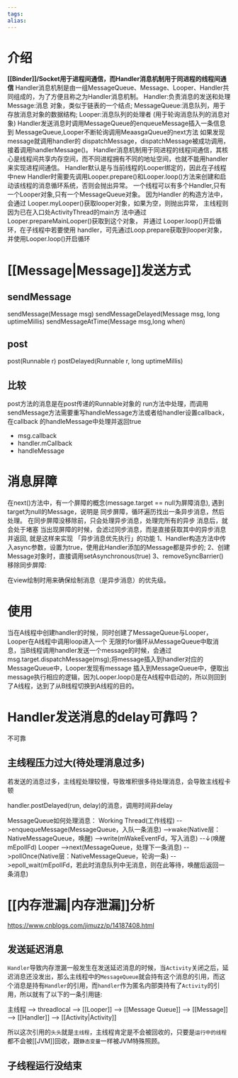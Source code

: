 ```yaml
---
tags: 
alias:
---
```

# 介绍

**[[Binder]]/Socket用于进程间通信，而Handler消息机制用于同进程的线程间通信**
Handler消息机制是由一组MessageQueue、Message、Looper、Handler共同组成的，为了方便且称之为Handler消息机制。
Handler:负责消息的发送和处理 
Message:消息 对象，类似于链表的一个结点; 
MessageQueue:消息队列，用于存放消息对象的数据结构; Looper:消息队列的处理者 (用于轮询消息队列的消息对象)
Handler发送消息时调用MessageQueue的enqueueMessage插入一条信息到 MessageQueue,Looper不断轮询调用MeaasgaQueue的next方法 如果发现message就调用handler的 dispatchMessage，dispatchMessage被成功调用，接着调用handlerMessage()。
Handler消息机制用于同进程的线程间通信，其核心是线程间共享内存空间，而不同进程拥有不同的地址空间，也就不能用handler来实现进程间通信。
Handler默认是与当前线程的Looper绑定的，因此在子线程中new Handler时需要先调用Looper.prepare()和Looper.loop()方法来创建和启动该线程的消息循环系统，否则会抛出异常。
一个线程可以有多个Handler,只有一个Looper对象,只有一个MessageQueue对象。
因为Handler 的构造方法中，会通过 Looper.myLooper()获取looper对象，如果为空，则抛出异常， 主线程则因为已在入口处ActivityThread的main方 法中通过 Looper.prepareMainLooper()获取到这个对象， 并通过 Looper.loop()开启循环，在子线程中若要使用 handler，可先通过Loop.prepare获取到looper对象，并使用Looper.loop()开启循环
# [[Message|Message]]发送方式
## sendMessage
sendMessage(Message msg) 
sendMessageDelayed(Message msg, long uptimeMillis)
sendMessageAtTime(Message msg,long when)
## post
post(Runnable r)
postDelayed(Runnable r, long uptimeMillis)
## 比较
post方法的消息是在post传递的Runnable对象的 run方法中处理，而调用sendMessage方法需要重写handleMessage方法或者给handler设置callback，在callback 的handleMessage中处理并返回true
- msg.callback
- handler.mCallback
- handleMessage
# 消息屏障
在next()方法中，有一个屏障的概念(message.target \=\= null为屏障消息), 遇到target为null的Message，说明是 同步屏障，循环遍历找出一条异步消息，然后处理。 在同步屏障没移除前，只会处理异步消息，处理完所有的异步 消息后，就会处于堵塞 当出现屏障的时候，会滤过同步消息，而是直接获取其中的异步消息并返回, 就是这样来实现 「异步消息优先执行」的功能
1、Handler构造方法中传入async参数，设置为true，使用此Handler添加的Message都是异步的; 
2、创建Message对象时，直接调用setAsynchronous(true) 3、removeSyncBarrier() 移除同步屏障:

在view绘制时用来确保绘制消息（是异步消息）的优先级。
# 使用
当在A线程中创建handler的时候，同时创建了MessageQueue与Looper，Looper在A线程中调用loop进入一个 无限的for循环从MessageQueue中取消息，当B线程调用handler发送一个message的时候，会通过 msg.target.dispatchMessage(msg);将message插入到handler对应的MessageQueue中，Looper发现有message 插入到MessageQueue中，便取出message执行相应的逻辑，因为Looper.loop()是在A线程中启动的，所以则回到 了A线程，达到了从B线程切换到A线程的目的。

# Handler发送消息的delay可靠吗？
不可靠
## 主线程压力过大(待处理消息过多) 
若发送的消息过多，主线程处理较慢，导致堆积很多待处理消息，会导致主线程卡顿

handler.postDelayed(run, delay)的消息，调用时间非delay 

MessageQueue如何处理消息： 
Working Thread(工作线程)
-->enquequeMessage(MessageQueue，入队一条消息)
-->wake(Native层：NativeMessageQueue，唤醒)
-->write(mWakeEventFd，写入消息)
--↓(唤醒mEpollFd) Looper
-->next(MessageQueue，处理下一条消息)
-->pollOnce(Native层：NativeMessageQueue，轮询一条)
-->epoll_wait(mEpollFd，若此时消息队列中无消息，则在此等待，唤醒后返回一条消息)

# [[内存泄漏|内存泄漏]]分析
https://www.cnblogs.com/jimuzz/p/14187408.html

## 发送延迟消息
`Handler`导致内存泄漏一般发生在发送延迟消息的时候，当`Activity`关闭之后，延迟消息还没发出，那么主线程中的`MessageQueue`就会持有这个消息的引用，而这个消息是持有`Handler`的引用，而`handler`作为匿名内部类持有了`Activity`的引用，所以就有了以下的一条引用链:

主线程 
—> threadlocal 
—> [[Looper]] 
—> [[Message Queue]] 
—> [[Message]] 
—> [[Handler]] 
—> [[Activity|Activity]] 

  所以这次引用的`头头`就是`主线程`，主线程肯定是不会被回收的，只要是`运行中的线程`都不会被[[JVM]]回收，跟`静态变量`一样被JVM特殊照顾。
## 子线程运行没结束


